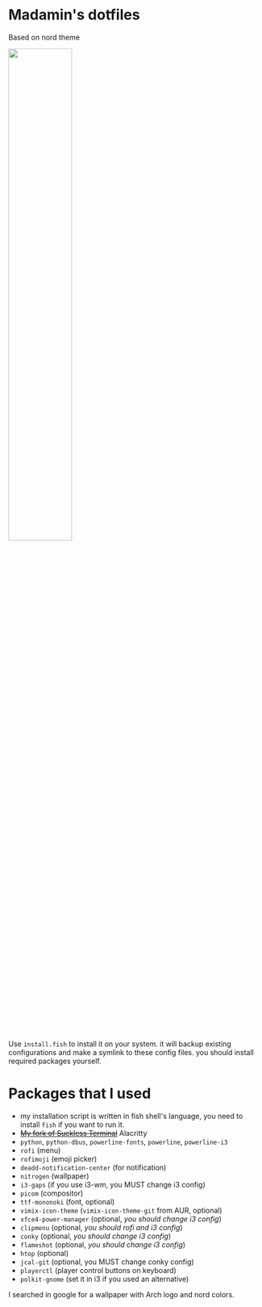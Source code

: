 # Madamin's dotfiles
Based on nord theme

<img src="assests/preview.png" width="50%" />

Use `install.fish` to install it on your system. it will backup existing configurations and
make a symlink to these config files. you should install required packages yourself.

# Packages that I used
* my installation script is written in fish shell's language,
you need to install `fish` if you want to run it.
* ~~[My fork of Suckless Terminal](https://github.com/mmdmine/st)~~ Alacritty
* `python`, `python-dbus`, `powerline-fonts`, `powerline`, `powerline-i3`
* `rofi` (menu)
* `rofimoji` (emoji picker)
* `deadd-notification-center` (for notification)
* `nitrogen` (wallpaper)
* `i3-gaps` (if you use i3-wm, you MUST change i3 config)
* `picom` (compositor)
* `ttf-mononoki` (font, optional)
* `vimix-icon-theme` (`vimix-icon-theme-git` from AUR, optional)
* `xfce4-power-manager` (optional, *you should change i3 config*)
* `clipmenu` (optional, *you should rofi and i3 config*)
* `conky` (optional, *you should change i3 config*)
* `flameshot` (optional, *you should change i3 config*)
* `htop` (optional)
* `jcal-git` (optional, you MUST change conky config)
* `playerctl` (player control buttons on keyboard)
* `polkit-gnome` (set it in i3 if you used an alternative)

I searched in google for a wallpaper with Arch logo and nord colors.


